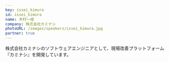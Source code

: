 ```yaml
---
key: issei_kimura
id: issei_kimura
name: 木村一成
company: 株式会社カミナシ
photoURL: /images/speakers/issei_kimura.jpg
partner: true
---
```

株式会社カミナシのソフトウェアエンジニアとして、現場改善プラットフォーム『カミナシ』を開発しています。
